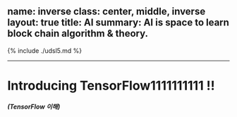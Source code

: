 name: inverse
class: center, middle, inverse
layout: true
title: AI
summary: AI is space to learn block chain algorithm & theory.
---

{% include ./udsl5.md %}

---

# Introducing TensorFlow1111111111 !!
##### (TensorFlow 이해)
